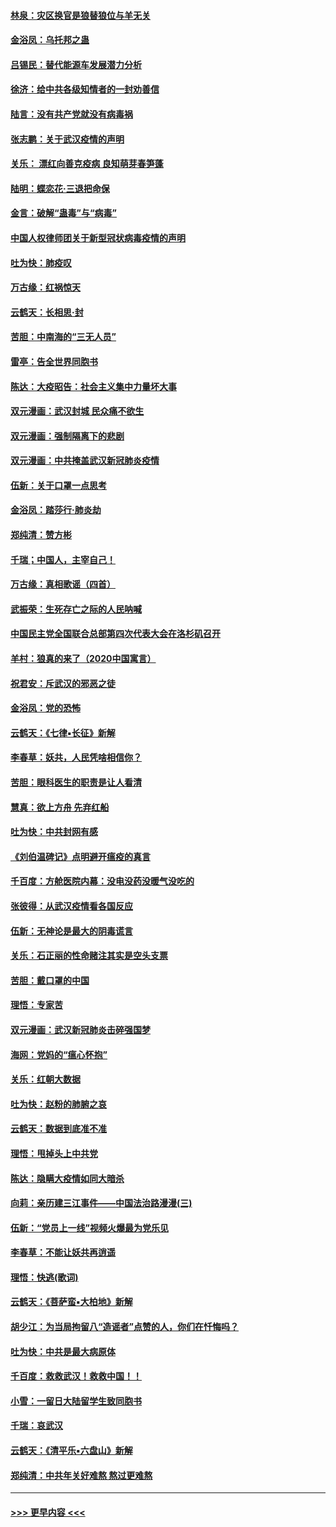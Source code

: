 #### [林泉：灾区换官是狼替狼位与羊无关](../pages/nsc993/n11870896.md?t=02151744) 
#### [金浴凤：乌托邦之蛊](../pages/nsc993/n11870879.md?t=02151744) 
#### [吕锡民：替代能源车发展潜力分析](../pages/nsc993/n11870656.md?t=02151744) 
#### [徐济：给中共各级知情者的一封劝善信](../pages/nsc993/n11868561.md?t=02151744) 
#### [陆言：没有共产党就没有病毒祸](../pages/nsc993/n11868232.md?t=02151744) 
#### [张志鹏：关于武汉疫情的声明](../pages/nsc993/n11867182.md?t=02151744) 
#### [关乐： 漂红向善克疫病 良知萌芽春笋蓬](../pages/nsc993/n11865710.md?t=02151744) 
#### [陆明：蝶恋花‧三退把命保](../pages/nsc993/n11865673.md?t=02151744) 
#### [金言：破解“蛊毒”与“病毒”](../pages/nsc993/n11864103.md?t=02151744) 
#### [中国人权律师团关于新型冠状病毒疫情的声明](../pages/nsc993/n11864249.md?t=02151744) 
#### [吐为快：肺疫叹](../pages/nsc993/n11864027.md?t=02151744) 
#### [万古缘：红祸惊天](../pages/nsc993/n11864079.md?t=02151744) 
#### [云鹤天：长相思‧封](../pages/nsc993/n11864006.md?t=02151744) 
#### [苦胆：中南海的“三无人员”](../pages/nsc993/n11862997.md?t=02151744) 
#### [雷亭：告全世界同胞书](../pages/nsc993/n11862572.md?t=02151744) 
#### [陈达：大疫昭告：社会主义集中力量坏大事](../pages/nsc993/n11859419.md?t=02151744) 
#### [双元漫画：武汉封城 民众痛不欲生](../pages/nsc993/n11859287.md?t=02151744) 
#### [双元漫画：强制隔离下的悲剧](../pages/nsc993/n11859244.md?t=02151744) 
#### [双元漫画：中共掩盖武汉新冠肺炎疫情](../pages/nsc993/n11858249.md?t=02151744) 
#### [伍新：关于口罩一点思考](../pages/nsc993/n11859195.md?t=02151744) 
#### [金浴凤：踏莎行‧肺炎劫](../pages/nsc993/n11858227.md?t=02151744) 
#### [郑纯清：赞方彬](../pages/nsc993/n11856803.md?t=02151744) 
#### [千瑞；中国人，主宰自己！](../pages/nsc993/n11856793.md?t=02151744) 
#### [万古缘：真相歌谣（四首）](../pages/nsc993/n11856263.md?t=02151744) 
#### [武振荣：生死存亡之际的人民呐喊](../pages/nsc993/n11856256.md?t=02151744) 
#### [中国民主党全国联合总部第四次代表大会在洛杉矶召开](../pages/nsc993/n11856344.md?t=02151744) 
#### [羊村：狼真的来了（2020中国寓言）](../pages/nsc993/n11856229.md?t=02151744) 
#### [祝君安：斥武汉的邪恶之徒](../pages/nsc993/n11855861.md?t=02151744) 
#### [金浴凤：党的恐怖](../pages/nsc993/n11855849.md?t=02151744) 
#### [云鹤天：《七律▪长征》新解](../pages/nsc993/n11855479.md?t=02151744) 
#### [李春草：妖共，人民凭啥相信你？](../pages/nsc993/n11855196.md?t=02151744) 
#### [苦胆：眼科医生的职责是让人看清](../pages/nsc993/n11853840.md?t=02151744) 
#### [慧真：欲上方舟 先弃红船](../pages/nsc993/n11853483.md?t=02151744) 
#### [吐为快：中共封网有感](../pages/nsc993/n11852575.md?t=02151744) 
#### [《刘伯温碑记》点明避开瘟疫的真言](../pages/nsc993/n11852128.md?t=02151744) 
#### [千百度：方舱医院内幕：没电没药没暖气没吃的](../pages/nsc993/n11850211.md?t=02151744) 
#### [张彼得：从武汉疫情看各国反应](../pages/nsc993/n11850102.md?t=02151744) 
#### [伍新：无神论是最大的阴毒谎言](../pages/nsc993/n11846129.md?t=02151744) 
#### [关乐：石正丽的性命赌注其实是空头支票](../pages/nsc993/n11846109.md?t=02151744) 
#### [苦胆：戴口罩的中国](../pages/nsc993/n11845576.md?t=02151744) 
#### [理悟：专家苦](../pages/nsc993/n11845564.md?t=02151744) 
#### [双元漫画：武汉新冠肺炎击碎强国梦](../pages/nsc993/n11843320.md?t=02151744) 
#### [海网：党妈的“瘟心怀抱”](../pages/nsc993/n11840740.md?t=02151744) 
#### [关乐：红朝大数据](../pages/nsc993/n11840675.md?t=02151744) 
#### [吐为快：赵粉的肺腑之哀](../pages/nsc993/n11840618.md?t=02151744) 
#### [云鹤天：数据到底准不准](../pages/nsc993/n11840325.md?t=02151744) 
#### [理悟：甩掉头上中共党](../pages/nsc993/n11838826.md?t=02151744) 
#### [陈达：隐瞒大疫情如同大暗杀](../pages/nsc993/n11838771.md?t=02151744) 
#### [向莉：亲历建三江事件——中国法治路漫漫(三)](../pages/nsc993/n11831825.md?t=02151744) 
#### [伍新：“党员上一线”视频火爆最为党乐见](../pages/nsc993/n11838200.md?t=02151744) 
#### [李春草：不能让妖共再逍遥](../pages/nsc993/n11838102.md?t=02151744) 
#### [理悟：快逃(歌词)](../pages/nsc993/n11838083.md?t=02151744) 
#### [云鹤天：《菩萨蛮▪大柏地》新解](../pages/nsc993/n11838059.md?t=02151744) 
#### [胡少江：为当局拘留八“造谣者”点赞的人，你们在忏悔吗？](../pages/nsc993/n11836801.md?t=02151744) 
#### [吐为快：中共是最大病原体](../pages/nsc993/n11836748.md?t=02151744) 
#### [千百度：救救武汉！救救中国！！](../pages/nsc993/n11836145.md?t=02151744) 
#### [小雪：一留日大陆留学生致同胞书](../pages/nsc993/n11834624.md?t=02151744) 
#### [千瑞：哀武汉](../pages/nsc993/n11833647.md?t=02151744) 
#### [云鹤天：《清平乐▪六盘山》新解](../pages/nsc993/n11833611.md?t=02151744) 
#### [郑纯清：中共年关好难熬 熬过更难熬](../pages/nsc993/n11833489.md?t=02151744) 

----
#### [ >>> 更早内容 <<< ](../indexes/nsc993-earlier.md)
